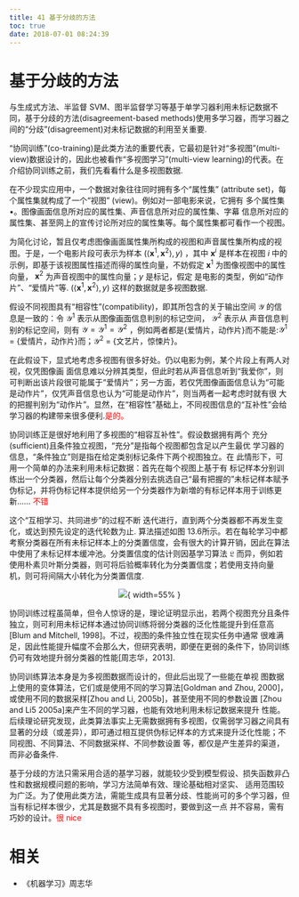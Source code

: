 ```yaml
---
title: 41 基于分歧的方法
toc: true
date: 2018-07-01 08:24:39
---
```

# 基于分歧的方法


与生成式方法、半监督 SVM、图半监督学习等基于单学习器利用未标记数据不同，基于分歧的方法(disagreement-based methods)使用多学习器，而学习器之间的“分歧”(disagreement)对未标记数据的利用至关重要.

“协同训练”(co-training)是此类方法的重要代表，它最初是针对“多视图”(multi-view)数据设计的，因此也被看作“多视图学习”(multi-view learning)的代表。在介绍协同训练之前，我们先看看什么是多视图数据.

在不少现实应用中，一个数据对象往往同时拥有多个“属性集” (attribute set)，每个属性集就构成了一个“视图” (view)。例如对一部电影来说，它拥有 多个属性集•。图像画面信息所对应的属性集、声音信息所对应的属性集、字幕 信息所对应的属性集、甚至网上的宣传讨论所对应的属性集等。每个属性集都可看作一个视图。

为简化讨论，暂且仅考虑图像画面属性集所构成的视图和声音属性集所构成的视图。于是，一个电影片段可表示为样本 $\left(\left\langle\boldsymbol{x}^{1}, \boldsymbol{x}^{2}\right\rangle, {y}\right)$ ，其中 $\boldsymbol{x}^{i}$ 是样本在视图 $i$ 中的示例，即基于该视图属性描述而得的属性向量，不妨假定 $\boldsymbol{x}^{1}$ 为图像视图中的属性向量， $\boldsymbol{x}^{2}$ 为声音视图中的属性向量；$y$ 是标记，假定 是电影的类型，例如“动作片”、“爱情片”等.  $\left(\left\langle\boldsymbol{x}^{1}, \boldsymbol{x}^{2}\right\rangle, {y}\right)$ 这样的数据就是多视图数据.

假设不同视图具有“相容性”(compatibility)，即其所包含的关于输出空间 $\mathcal{Y}$ 的信息是一致的：令 $\mathcal{Y}^1$ 表示从图像画面信息判别的标记空间， $\mathcal{Y}^2$ 表示从 声音信息判别的标记空间，则有 $\mathcal{Y}=\mathcal{Y}^1=\mathcal{Y}^2$ ，例如两者都是{爱情片，动作片}而不能是:$\mathcal{Y}^1$ = {爱情片，动作片}而；$\mathcal{Y}^2$ = {文艺片，惊悚片}。

在此假设下，显式地考虑多视图有很多好处。仍以电影为例，某个片段上有两人对视，仅凭图像画 面信息难以分辨其类型，但此时若从声音信息听到“我爱你”，则可判断出该片段很可能属于“爱情片”；另一方面，若仅凭图像画面信息认为“可能是动作片”，仅凭声音信息也认为“可能是动作片”，则当两者一起考虑时就有很 大的把握判别为“动作片”。显然，在“相容性”基础上，不同视图信息的“互补性”会给学习器的构建带来很多便利.<span style="color:red;">是的。</span>

协同训练正是很好地利用了多视图的“相容互补性”。假设数据拥有两个 充分(sufficient)且条件独立视图，“充分”是指每个视图都包含足以产生最优 学习器的信息，“条件独立”则是指在给定类别标记条件下两个视图独立。在 此情形下，可用一个简单的办法来利用未标记数据：首先在每个视图上基于有 标记样本分别训练出一个分类器，然后让每个分类器分别去挑选自己“最有把握的”未标记样本赋予伪标记，并将伪标记样本提供给另一个分类器作为新増的有标记样本用于训练更新…… <span style="color:red;">不错</span>

这个“互相学习、共同进步”的过程不断 迭代进行，直到两个分类器都不再发生变化，或达到预先设定的迭代轮数为止. 算法描述如图 13.6所示。若在每轮学习中都考察分类器在所有未标记样本上的分类置信度，会有很大的计算开销，因此在算法中使用了未标记样本缓冲池。分类置信度的估计则因基学习算法 $\mathfrak{L}$  而异，例如若使用朴素贝叶斯分类器，则可将后验概率转化为分类置信度；若使用支持向量 机，则可将间隔大小转化为分类置信度.

<center>

![](http://images.iterate.site/blog/image/180701/1hBaeE2JdA.png?imageslim){ width=55% }

</center>



协同训练过程虽简单，但令人惊讶的是，理论证明显示出，若两个视图充分且条件独立，则可利用未标记样本通过协同训练将弱分类器的泛化性能提升到任意高[Blum and Mitchell, 1998]。不过，视图的条件独立性在现实任务中通常 很难满足，因此性能提升幅度不会那么大，但研究表明，即便在更弱的条件下，协同训练仍可有效地提升弱分类器的性能[周志华，2013].

协同训练算法本身是为多视图数据而设计的，但此后出现了一些能在单视 图数据上使用的变体算法，它们或是使用不同的学习算法[Goldman and Zhou, 2000]，或使用不同的数据采样[Zhou and Li, 2005b]，甚至使用不同的参数设置 [Zhou and Li5 2005a]来产生不同的学习器，也能有效地利用未标记数据来提升 性能。后续理论研究发现，此类算法事实上无需数据拥有多视图，仅需弱学习器之间具有显著的分歧（或差异），即可通过相互提供伪标记样本的方式来提升泛化性能；不同视图、不同算法、不同数据采样、不同参数设置 等，都仅是产生差异的渠道，而非必备条件.

基于分歧的方法只需采用合适的基学习器，就能较少受到模型假设、损失函数非凸性和数据规模问题的影响，学习方法简单有效、理论基础相对坚实、 适用范围较为广泛。为了使用此类方法，需能生成具有显著分歧、性能尚可的多个学习器，但当有标记样本很少，尤其是数据不具有多视图时，要做到这一点 并不容易，需有巧妙的设计。<span style="color:red;">很 nice</span>








# 相关

- 《机器学习》周志华
